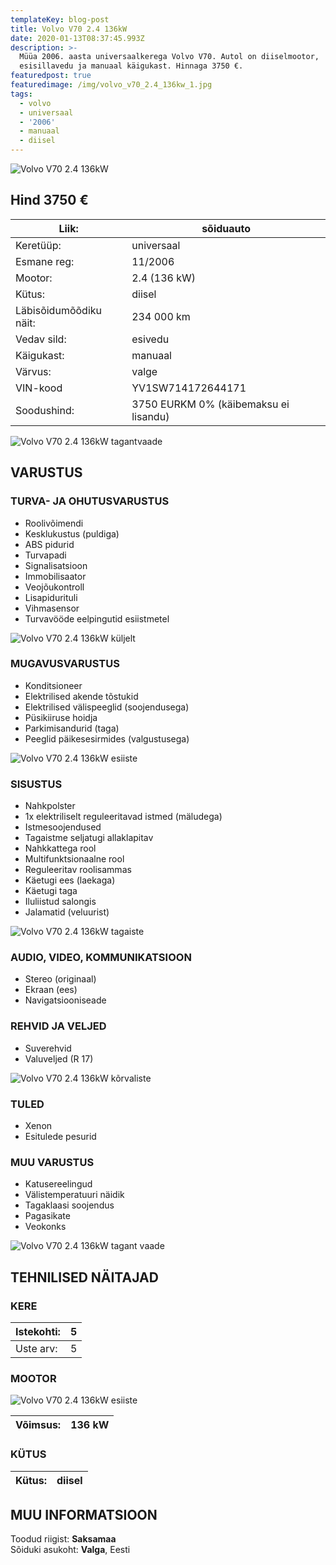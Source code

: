 ```yaml
---
templateKey: blog-post
title: Volvo V70 2.4 136kW
date: 2020-01-13T08:37:45.993Z
description: >-
  Müüa 2006. aasta universaalkerega Volvo V70. Autol on diiselmootor,
  esisillavedu ja manuaal käigukast. Hinnaga 3750 €.
featuredpost: true
featuredimage: /img/volvo_v70_2.4_136kw_1.jpg
tags:
  - volvo
  - universaal
  - '2006'
  - manuaal
  - diisel
---
```

![Volvo V70 2.4 136kW](/img/volvo_v70_2.4_136kw_1.jpg "Volvo V70 2.4 136kW")

## Hind 3750 €

<!--StartFragment-->

| Liik:                  | sõiduauto                             |
| ---------------------- | ------------------------------------- |
| Keretüüp:              | universaal                            |
| Esmane reg:            | 11/2006                               |
| Mootor:                | 2.4 (136 kW)                          |
| Kütus:                 | diisel                                |
| Läbisõidumõõdiku näit: | 234 000 km                            |
| Vedav sild:            | esivedu                               |
| Käigukast:             | manuaal                               |
| Värvus:                | valge                                 |
| VIN-kood               | YV1SW714172644171                     |
| Soodushind:            | 3750 EURKM 0% (käibemaksu ei lisandu) |

<!--EndFragment-->

![Volvo V70 2.4 136kW tagantvaade](/img/volvo_v70_2.4_136kw_2.jpg "Volvo V70 2.4 136kW tagantvaade")

<!--StartFragment-->

## VARUSTUS

### TURVA- JA OHUTUSVARUSTUS

* Roolivõimendi
* Kesklukustus (puldiga)
* ABS pidurid
* Turvapadi
* Signalisatsioon
* Immobilisaator
* Veojõukontroll
* Lisapidurituli
* Vihmasensor
* Turvavööde eelpingutid esiistmetel

![Volvo V70 2.4 136kW küljelt](/img/volvo_v70_2.4_136kw_3.jpg "Volvo V70 2.4 136kW küljelt")

### MUGAVUSVARUSTUS

* Konditsioneer
* Elektrilised akende tõstukid
* Elektrilised välispeeglid (soojendusega)
* Püsikiiruse hoidja
* Parkimisandurid (taga)
* Peeglid päikesesirmides (valgustusega)

![Volvo V70 2.4 136kW esiiste](/img/volvo_v70_2.4_136kw_4.jpg "Volvo V70 2.4 136kW esiiste")

### SISUSTUS

* Nahkpolster
* 1x elektriliselt reguleeritavad istmed (mäludega)
* Istmesoojendused
* Tagaistme seljatugi allaklapitav
* Nahkkattega rool
* Multifunktsionaalne rool
* Reguleeritav roolisammas
* Käetugi ees (laekaga)
* Käetugi taga
* Iluliistud salongis
* Jalamatid (veluurist)

![Volvo V70 2.4 136kW tagaiste](/img/volvo_v70_2.4_136kw_5.jpg "Volvo V70 2.4 136kW tagaiste")

### AUDIO, VIDEO, KOMMUNIKATSIOON

* Stereo (originaal)
* Ekraan (ees)
* Navigatsiooniseade

### REHVID JA VELJED

* Suverehvid
* Valuveljed (R 17)

![Volvo V70 2.4 136kW kõrvaliste](/img/volvo_v70_2.4_136kw_6.jpg "Volvo V70 2.4 136kW kõrvaliste")

### TULED

* Xenon
* Esitulede pesurid

### MUU VARUSTUS

* Katusereelingud
* Välistemperatuuri näidik
* Tagaklaasi soojendus
* Pagasikate
* Veokonks

![Volvo V70 2.4 136kW tagant vaade](/img/volvo_v70_2.4_136kw_7.jpg "Volvo V70 2.4 136kW tagant vaade")

## TEHNILISED NÄITAJAD

### KERE

| Istekohti: | 5   |
| ---------- | --- |
| Uste arv:  | 5   |

### MOOTOR

![Volvo V70 2.4 136kW esiiste](/img/volvo_v70_2.4_136kw_8.jpg "Volvo V70 2.4 136kW esiiste")

| Võimsus: | 136 kW |
| -------- | ------ |

### KÜTUS

| Kütus: | diisel |
| ------ | ------ |

## MUU INFORMATSIOON

Toodud riigist: **Saksamaa**\
Sõiduki asukoht: **Valga**, Eesti



<!--EndFragment-->
